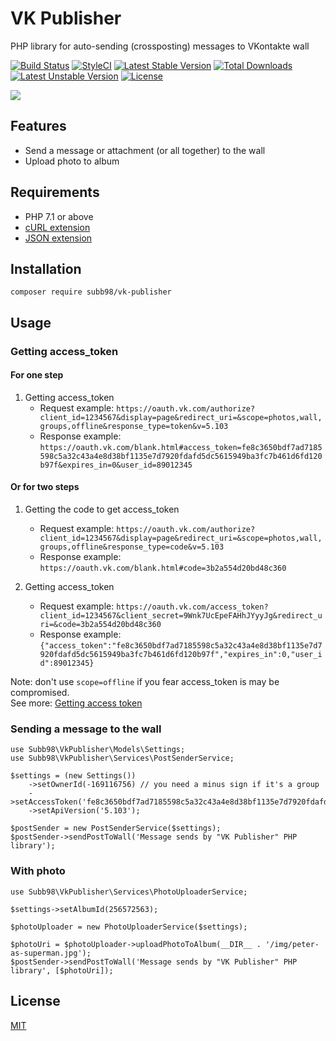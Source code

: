 # VK Publisher
PHP library for auto-sending (crossposting) messages to VKontakte wall

[![Build Status](https://travis-ci.org/Subb98/VK-Publisher.svg?branch=master)](https://travis-ci.org/Subb98/VK-Publisher)
[![StyleCI](https://styleci.io/repos/141911023/shield)](https://styleci.io/repos/141911023)
[![Latest Stable Version](https://poser.pugx.org/subb98/vk-publisher/v/stable)](https://packagist.org/packages/subb98/vk-publisher)
[![Total Downloads](https://poser.pugx.org/subb98/vk-publisher/downloads)](https://packagist.org/packages/subb98/vk-publisher)
[![Latest Unstable Version](https://poser.pugx.org/subb98/vk-publisher/v/unstable)](https://packagist.org/packages/subb98/vk-publisher)
[![License](https://poser.pugx.org/subb98/vk-publisher/license)](https://packagist.org/packages/subb98/vk-publisher)

![](https://i.imgur.com/HE1Lq53.png)

## Features
- Send a message or attachment (or all together) to the wall
- Upload photo to album

## Requirements

- PHP 7.1 or above
- [cURL extension](http://php.net/manual/en/curl.installation.php)
- [JSON extension](http://php.net/manual/en/json.installation.php)

## Installation

```
composer require subb98/vk-publisher
```

## Usage
### Getting access_token
#### For one step

1. Getting access_token
    - Request example: `https://oauth.vk.com/authorize?client_id=1234567&display=page&redirect_uri=&scope=photos,wall,groups,offline&response_type=token&v=5.103`
    - Response example: `https://oauth.vk.com/blank.html#access_token=fe8c3650bdf7ad7185598c5a32c43a4e8d38bf1135e7d7920fdafd5dc5615949ba3fc7b461d6fd120b97f&expires_in=0&user_id=89012345`

#### Or for two steps

1. Getting the code to get access_token
    - Request example: `https://oauth.vk.com/authorize?client_id=1234567&display=page&redirect_uri=&scope=photos,wall,groups,offline&response_type=code&v=5.103`
    - Response example: `https://oauth.vk.com/blank.html#code=3b2a554d20bd48c360`

2. Getting access_token
    - Request example: `https://oauth.vk.com/access_token?client_id=1234567&client_secret=9Wnk7UcEpeFAHhJYyyJg&redirect_uri=&code=3b2a554d20bd48c360`
    - Response example: `{"access_token":"fe8c3650bdf7ad7185598c5a32c43a4e8d38bf1135e7d7920fdafd5dc5615949ba3fc7b461d6fd120b97f","expires_in":0,"user_id":89012345}`

Note: don't use `scope=offline` if you fear access_token is may be compromised.  
See more: [Getting access token](https://vk.com/dev/authcode_flow_user)

### Sending a message to the wall

```
use Subb98\VkPublisher\Models\Settings;
use Subb98\VkPublisher\Services\PostSenderService;

$settings = (new Settings())
    ->setOwnerId(-169116756) // you need a minus sign if it's a group
    ->setAccessToken('fe8c3650bdf7ad7185598c5a32c43a4e8d38bf1135e7d7920fdafd5dc5615949ba3fc7b461d6fd120b97f')
    ->setApiVersion('5.103');

$postSender = new PostSenderService($settings);
$postSender->sendPostToWall('Message sends by "VK Publisher" PHP library');
```

### With photo

```
use Subb98\VkPublisher\Services\PhotoUploaderService;

$settings->setAlbumId(256572563);

$photoUploader = new PhotoUploaderService($settings);

$photoUri = $photoUploader->uploadPhotoToAlbum(__DIR__ . '/img/peter-as-superman.jpg');
$postSender->sendPostToWall('Message sends by "VK Publisher" PHP library', [$photoUri]);
```

## License
[MIT](https://opensource.org/licenses/MIT)
